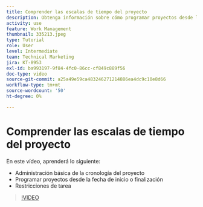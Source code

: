 ```yaml
---
title: Comprender las escalas de tiempo del proyecto
description: Obtenga información sobre cómo programar proyectos desde la fecha de inicio o finalización. A continuación, aprenda cómo afectan las restricciones de duración, predecesoras y tareas al plan del proyecto.
activity: use
feature: Work Management
thumbnail: 335213.jpeg
type: Tutorial
role: User
level: Intermediate
team: Technical Marketing
jira: KT-8953
exl-id: ba993197-9f84-4fc0-86cc-cf849c889f56
doc-type: video
source-git-commit: a25a49e59ca483246271214886ea4dc9c10e8d66
workflow-type: tm+mt
source-wordcount: '50'
ht-degree: 0%

---
```


# Comprender las escalas de tiempo del proyecto

En este vídeo, aprenderá lo siguiente:

* Administración básica de la cronología del proyecto
* Programar proyectos desde la fecha de inicio o finalización
* Restricciones de tarea

>[!VIDEO](https://video.tv.adobe.com/v/335213/?quality=12&learn=on)
